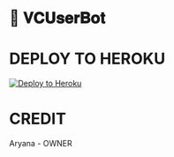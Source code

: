# 📀 𝐕𝐂𝐔𝐬𝐞𝐫𝐁𝐨𝐭





# DEPLOY TO HEROKU 


[![Deploy to Heroku](https://www.herokucdn.com/deploy/button.png)](https://heroku.com/deploy?template=https://github.com/aryanagha/VcUserBot)

# CREDIT





Aryana - OWNER
